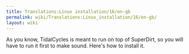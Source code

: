 ```yaml
---
title: Translations:Linux installation/16/en-gb
permalink: wiki/Translations:Linux_installation/16/en-gb/
layout: wiki
---
```


As you know, TidalCycles is meant to run on top of SuperDirt, so you
will have to run it first to make sound. Here's how to install it.
